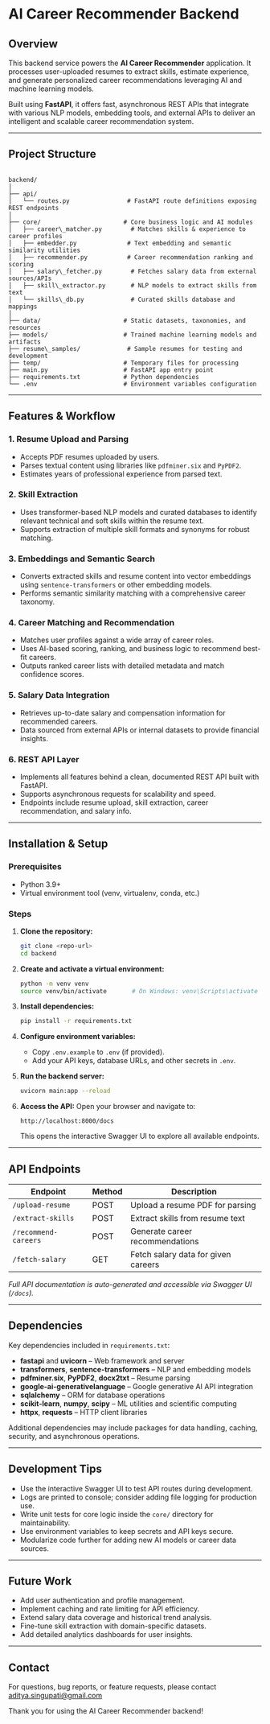 

# AI Career Recommender Backend

## Overview

This backend service powers the **AI Career Recommender** application. It processes user-uploaded resumes to extract skills, estimate experience, and generate personalized career recommendations leveraging AI and machine learning models.

Built using **FastAPI**, it offers fast, asynchronous REST APIs that integrate with various NLP models, embedding tools, and external APIs to deliver an intelligent and scalable career recommendation system.

---

## Project Structure

```

backend/
│
├── api/
│   └── routes.py                # FastAPI route definitions exposing REST endpoints
│
├── core/                       # Core business logic and AI modules
│   ├── career\_matcher.py        # Matches skills & experience to career profiles
│   ├── embedder.py              # Text embedding and semantic similarity utilities
│   ├── recommender.py           # Career recommendation ranking and scoring
│   ├── salary\_fetcher.py        # Fetches salary data from external sources/APIs
│   ├── skill\_extractor.py       # NLP models to extract skills from text
│   └── skills\_db.py             # Curated skills database and mappings
│
├── data/                       # Static datasets, taxonomies, and resources
├── models/                     # Trained machine learning models and artifacts
├── resume\_samples/             # Sample resumes for testing and development
├── temp/                       # Temporary files for processing
├── main.py                     # FastAPI app entry point
├── requirements.txt            # Python dependencies
└── .env                        # Environment variables configuration

````

---

## Features & Workflow

### 1. Resume Upload and Parsing
- Accepts PDF resumes uploaded by users.
- Parses textual content using libraries like `pdfminer.six` and `PyPDF2`.
- Estimates years of professional experience from parsed text.

### 2. Skill Extraction
- Uses transformer-based NLP models and curated databases to identify relevant technical and soft skills within the resume text.
- Supports extraction of multiple skill formats and synonyms for robust matching.

### 3. Embeddings and Semantic Search
- Converts extracted skills and resume content into vector embeddings using `sentence-transformers` or other embedding models.
- Performs semantic similarity matching with a comprehensive career taxonomy.

### 4. Career Matching and Recommendation
- Matches user profiles against a wide array of career roles.
- Uses AI-based scoring, ranking, and business logic to recommend best-fit careers.
- Outputs ranked career lists with detailed metadata and match confidence scores.

### 5. Salary Data Integration
- Retrieves up-to-date salary and compensation information for recommended careers.
- Data sourced from external APIs or internal datasets to provide financial insights.

### 6. REST API Layer
- Implements all features behind a clean, documented REST API built with FastAPI.
- Supports asynchronous requests for scalability and speed.
- Endpoints include resume upload, skill extraction, career recommendation, and salary info.

---

## Installation & Setup

### Prerequisites
- Python 3.9+
- Virtual environment tool (venv, virtualenv, conda, etc.)

### Steps

1. **Clone the repository:**
   ```bash
   git clone <repo-url>
   cd backend


2. **Create and activate a virtual environment:**

   ```bash
   python -m venv venv
   source venv/bin/activate       # On Windows: venv\Scripts\activate
   ```

3. **Install dependencies:**

   ```bash
   pip install -r requirements.txt
   ```

4. **Configure environment variables:**

   * Copy `.env.example` to `.env` (if provided).
   * Add your API keys, database URLs, and other secrets in `.env`.

5. **Run the backend server:**

   ```bash
   uvicorn main:app --reload
   ```

6. **Access the API:**
   Open your browser and navigate to:

   ```
   http://localhost:8000/docs
   ```

   This opens the interactive Swagger UI to explore all available endpoints.

---

## API Endpoints

| Endpoint             | Method | Description                         |
| -------------------- | ------ | ----------------------------------- |
| `/upload-resume`     | POST   | Upload a resume PDF for parsing     |
| `/extract-skills`    | POST   | Extract skills from resume text     |
| `/recommend-careers` | POST   | Generate career recommendations     |
| `/fetch-salary`      | GET    | Fetch salary data for given careers |

*Full API documentation is auto-generated and accessible via Swagger UI (`/docs`).*

---

## Dependencies

Key dependencies included in `requirements.txt`:

* **fastapi** and **uvicorn** – Web framework and server
* **transformers**, **sentence-transformers** – NLP and embedding models
* **pdfminer.six**, **PyPDF2**, **docx2txt** – Resume parsing
* **google-ai-generativelanguage** – Google generative AI API integration
* **sqlalchemy** – ORM for database operations
* **scikit-learn**, **numpy**, **scipy** – ML utilities and scientific computing
* **httpx**, **requests** – HTTP client libraries

Additional dependencies may include packages for data handling, caching, security, and asynchronous operations.

---

## Development Tips

* Use the interactive Swagger UI to test API routes during development.
* Logs are printed to console; consider adding file logging for production use.
* Write unit tests for core logic inside the `core/` directory for maintainability.
* Use environment variables to keep secrets and API keys secure.
* Modularize code further for adding new AI models or career data sources.

---

## Future Work

* Add user authentication and profile management.
* Implement caching and rate limiting for API efficiency.
* Extend salary data coverage and historical trend analysis.
* Fine-tune skill extraction with domain-specific datasets.
* Add detailed analytics dashboards for user insights.

---

## Contact

For questions, bug reports, or feature requests, please contact aditya.singupati@gmail.com

Thank you for using the AI Career Recommender backend!

